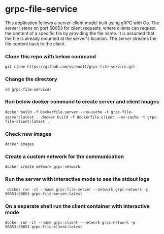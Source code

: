# grpc-file-service

This application follows a server-client model built using gRPC with Go. The server listens on port 50053 for client requests, where clients can request the content of a specific file by providing the file name. It is assumed that the file is already mounted at the server's location. The server streams the file content back to the client.

### Clone this repo with below command
```git clone https://github.com/ssahoo11/grpc-file-service.git```

### Change the directory
```cd grpc-file-service/```

### Run below docker command to create server and client images
```docker build -f Dockerfile.server --no-cache -t grpc-file-server:latest . ```
```docker build -f Dockerfile.client --no-cache -t grpc-file-client:latest . ```

### Check new images
``` docker images ```

### Create a custom network for the communication
```docker create network grpc-network```

### Run the server with interactive mode to see the stdout logs
``` docker run -it --name grpc-file-server --network grpc-network -p 50053:50053 grpc-file-server:latest```

### On a separate shell run the client container with interactive mode

```docker run -it --name grpc-client --network grpc-network -p 50053:50053 grpc-file-client:latest```


